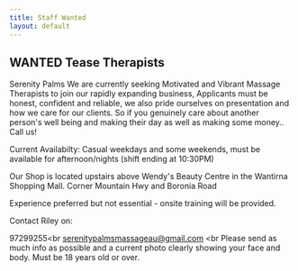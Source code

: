 ```yaml
---
title: Staff Wanted
layout: default
---
```


## WANTED Tease Therapists  ##

Serenity Palms We are currently seeking Motivated and Vibrant Massage Therapists to join our rapidly expanding business, Applicants must be honest, confident and reliable, we also pride ourselves on presentation and how we care for our clients. So if you genuinely care about another person's well being and making their day as well as making some money.. Call us!   

Current Availabilty: Casual weekdays and some weekends, must be available for afternoon/nights (shift ending at 10:30PM)


Our Shop is located upstairs above Wendy's Beauty Centre in the Wantirna Shopping Mall. Corner Mountain Hwy and Boronia Road 


Experience preferred but not essential - onsite training will be provided. 



Contact Riley on:

97299255<br
serenitypalmsmassageau@gmail.com <br
Please send as much info as possible and a current photo clearly showing your face and body. 
Must be 18 years old or over. 


